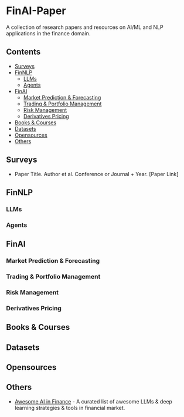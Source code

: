 # FinAI-Paper
A collection of research papers and resources on AI/ML and NLP applications in the finance domain.

## Contents
- [Surveys](#surveys)
- [FinNLP](#finnlp)
  - [LLMs](#llms)
  - [Agents](#agents)
- [FinAI](#finai)
  - [Market Prediction \& Forecasting](#market-prediction--forecasting)
  - [Trading \& Portfolio Management](#trading--portfolio-management)
  - [Risk Management](#risk-management)
  - [Derivatives Pricing](#derivatives-pricing)
- [Books \& Courses](#books--courses)
- [Datasets](#datasets)
- [Opensources](#opensources)
- [Others](#others)

## Surveys
- Paper Title. Author et al. Conference or Journal + Year. [Paper Link]

## FinNLP

### LLMs

### Agents

## FinAI

### Market Prediction & Forecasting

### Trading & Portfolio Management

### Risk Management

### Derivatives Pricing

## Books & Courses

## Datasets

## Opensources

## Others
- [Awesome AI in Finance](https://github.com/georgezouq/awesome-ai-in-finance) - A curated list of awesome LLMs & deep learning strategies & tools in financial market.
